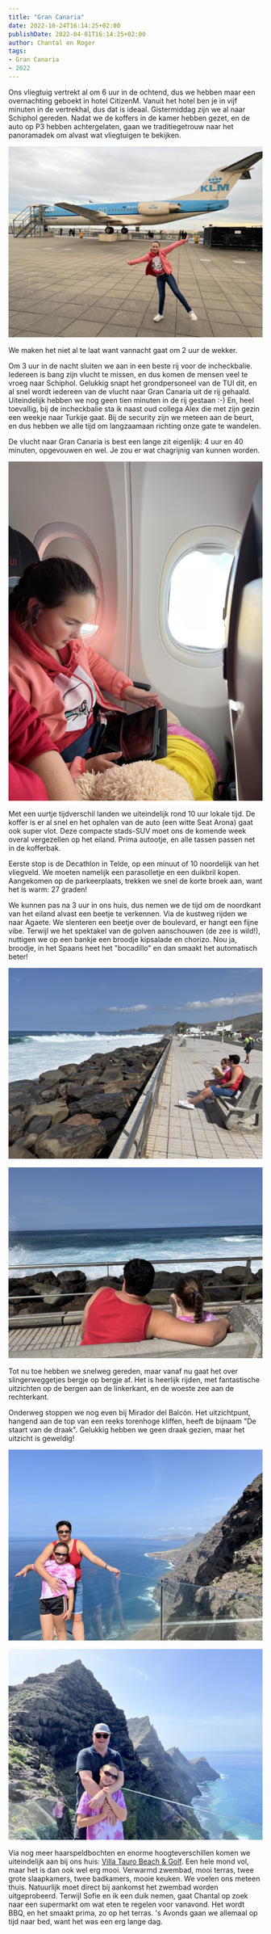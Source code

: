 ```yaml
---
title: "Gran Canaria"
date: 2022-10-24T16:14:25+02:00
publishDate: 2022-04-01T16:14:25+02:00
author: Chantal en Roger
tags:
- Gran Canaria
- 2022
---
```


Ons vliegtuig vertrekt al om 6 uur in de ochtend, dus we hebben maar een overnachting geboekt in hotel CitizenM. Vanuit het hotel ben je in vijf minuten in de vertrekhal, dus dat is ideaal. Gistermiddag zijn we al naar Schiphol gereden. Nadat we de koffers in de kamer hebben gezet, en de auto op P3 hebben achtergelaten, gaan we traditiegetrouw naar het panoramadek om alvast wat vliegtuigen te bekijken.

![Schiphol](./images/IMG_1998.jpg)

We maken het niet al te laat want vannacht gaat om 2 uur de wekker.

Om 3 uur in de nacht sluiten we aan in een beste rij voor de incheckbalie. Iedereen is bang zijn vlucht te missen, en dus komen de mensen veel te vroeg naar Schiphol. Gelukkig snapt het grondpersoneel van de TUI dit, en al snel wordt iedereen van de vlucht naar Gran Canaria uit de rij gehaald. Uiteindelijk hebben we nog geen tien minuten in de rij gestaan :-) En, heel toevallig, bij de incheckbalie sta ik naast oud collega Alex die met zijn gezin een weekje naar Turkije gaat. Bij de security zijn we meteen aan de beurt, en dus hebben we alle tijd om langzaamaan richting onze gate te wandelen.

De vlucht naar Gran Canaria is best een lange zit eigenlijk: 4 uur en 40 minuten, opgevouwen en wel. Je zou er wat chagrijnig van kunnen worden.

![Schiphol](./images/IMG_2001.jpg)

Met een uurtje tijdverschil landen we uiteindelijk rond 10 uur lokale tijd. De koffer is er al snel en het ophalen van de auto (een witte Seat Arona) gaat ook super vlot. Deze compacte stads-SUV moet ons de komende week overal vergezellen op het eiland. Prima autootje, en alle tassen passen net in de kofferbak.

Eerste stop is de Decathlon in Telde, op een minuut of 10 noordelijk van het vliegveld. We moeten namelijk een parasolletje en een duikbril kopen. Aangekomen op de parkeerplaats, trekken we snel de korte broek aan, want het is warm: 27 graden!

We kunnen pas na 3 uur in ons huis, dus nemen we de tijd om de noordkant van het eiland alvast een beetje te verkennen. Via de kustweg rijden we naar Agaete. We slenteren een beetje over de boulevard, er hangt een fijne vibe. Terwijl we het spektakel van de golven aanschouwen (de zee is wild!), nuttigen we op een bankje een broodje kipsalade en chorizo. Nou ja, broodje, in het Spaans heet het "bocadillo" en dan smaakt het automatisch beter!

![Agaete](./images/IMG_2012.jpg)

![Agaete](./images/IMG_2014.jpg)

Tot nu toe hebben we snelweg gereden, maar vanaf nu gaat het over slingerweggetjes bergje op bergje af. Het is heerlijk rijden, met fantastische uitzichten op de bergen aan de linkerkant, en de woeste zee aan de rechterkant.

Onderweg stoppen we nog even bij Mirador del Balcón. Het uitzichtpunt, hangend aan de top van een reeks torenhoge kliffen, heeft de bijnaam "De staart van de draak". Gelukkig hebben we geen draak gezien, maar het uitzicht is geweldig!

![Mirador del Balcón](./images/IMG_2018.jpg)

![Mirador del Balcón](./images/IMG_4927.JPG)

Via nog meer haarspeldbochten en enorme hoogteverschillen komen we uiteindelijk aan bij ons huis: [Villa Tauro Beach & Golf](https://www.villataurobeach.nl/). Een hele mond vol, maar het is dan ook wel erg mooi. Verwarmd zwembad, mooi terras, twee grote slaapkamers, twee badkamers, mooie keuken. We voelen ons meteen thuis. Natuurlijk moet direct bij aankomst het zwembad worden uitgeprobeerd. Terwijl Sofie en ik een duik nemen, gaat Chantal op zoek naar een supermarkt om wat eten te regelen voor vanavond. Het wordt BBQ, en het smaakt prima, zo op het terras. 's Avonds gaan we allemaal op tijd naar bed, want het was een erg lange dag.
